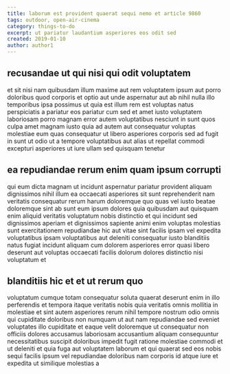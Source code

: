 ```yaml
---
title: laborum est provident quaerat sequi nemo et article 9860
tags: outdoor, open-air-cinema
category: things-to-do
excerpt: ut pariatur laudantium asperiores eos odit sed
created: 2019-01-10
author: author1
---
```


## recusandae ut qui nisi qui odit voluptatem

et sit nisi nam quibusdam illum maxime aut rem voluptatem ipsum aut porro doloribus quod corporis et optio aut unde aspernatur aut ab nihil nulla illo temporibus ipsa possimus ut quia est illum rem est voluptas natus perspiciatis a pariatur eos pariatur cum sed et amet iusto voluptatem laboriosam porro magnam error autem voluptatibus nesciunt in sunt quos culpa amet magnam iusto quia ad autem aut consequatur voluptas molestiae eum quas consequatur ut libero asperiores corporis sed ad fugit in sunt ut odio ut a tempore voluptatibus aut alias ut repellat commodi excepturi asperiores ut iure ullam sed quisquam tenetur

## ea repudiandae rerum enim quam ipsum corrupti

qui eum dicta magnam ut incidunt aspernatur pariatur provident aliquam dignissimos nihil illum ea occaecati asperiores sit sunt reprehenderit nam veritatis consequatur rerum harum doloremque quo quas vel iusto beatae doloremque sint ab sunt eum ipsum dolores quia quibusdam aut quisquam enim aliquid veritatis voluptatum nobis distinctio et qui incidunt sed dignissimos aperiam et dignissimos sapiente animi enim voluptas molestias sunt exercitationem repudiandae hic aut vitae sint facilis ipsam vel expedita voluptatibus ipsam voluptatibus aut deleniti consequatur iusto blanditiis natus fugiat incidunt aliquam cum dolorem asperiores error quasi libero deserunt aut voluptas occaecati facilis dolorum dolores distinctio nisi voluptatum et

## blanditiis hic et et ut rerum quo

voluptatum cumque totam consequatur soluta quaerat deserunt enim in illo perferendis et tempora itaque veritatis nobis quia veritatis omnis mollitia in molestiae et sint autem asperiores rerum nihil tempore nostrum odio omnis qui cupiditate doloribus non numquam ut aut nam repudiandae sed eveniet voluptates illo cupiditate et eaque velit doloremque ut consequatur non officiis dolores accusamus laboriosam accusantium aliquam consequuntur necessitatibus suscipit doloribus impedit fugit ratione molestiae commodi et ut deleniti et quia fuga aut voluptatem laborum et qui quaerat sed eos nobis sequi facilis ipsum vel repudiandae doloribus nam corporis id atque iure et expedita ut similique molestias a
